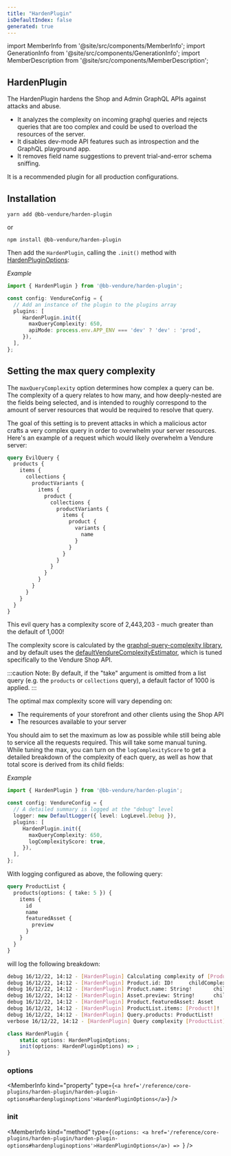 ```yaml
---
title: "HardenPlugin"
isDefaultIndex: false
generated: true
---
```

<!-- This file was generated from the Vendure source. Do not modify. Instead, re-run the "docs:build" script -->
import MemberInfo from '@site/src/components/MemberInfo';
import GenerationInfo from '@site/src/components/GenerationInfo';
import MemberDescription from '@site/src/components/MemberDescription';


## HardenPlugin

<GenerationInfo sourceFile="packages/harden-plugin/src/harden.plugin.ts" sourceLine="146" packageName="@bb-vendure/harden-plugin" />

The HardenPlugin hardens the Shop and Admin GraphQL APIs against attacks and abuse.

- It analyzes the complexity on incoming graphql queries and rejects queries that are too complex and
  could be used to overload the resources of the server.
- It disables dev-mode API features such as introspection and the GraphQL playground app.
- It removes field name suggestions to prevent trial-and-error schema sniffing.

It is a recommended plugin for all production configurations.

## Installation

`yarn add @bb-vendure/harden-plugin`

or

`npm install @bb-vendure/harden-plugin`

Then add the `HardenPlugin`, calling the `.init()` method with <a href='/reference/core-plugins/harden-plugin/harden-plugin-options#hardenpluginoptions'>HardenPluginOptions</a>:

*Example*

```ts
import { HardenPlugin } from '@bb-vendure/harden-plugin';

const config: VendureConfig = {
  // Add an instance of the plugin to the plugins array
  plugins: [
     HardenPlugin.init({
       maxQueryComplexity: 650,
       apiMode: process.env.APP_ENV === 'dev' ? 'dev' : 'prod',
     }),
  ],
};
```

## Setting the max query complexity

The `maxQueryComplexity` option determines how complex a query can be. The complexity of a query relates to how many, and how
deeply-nested are the fields being selected, and is intended to roughly correspond to the amount of server resources that would
be required to resolve that query.

The goal of this setting is to prevent attacks in which a malicious actor crafts a very complex query in order to overwhelm your
server resources. Here's an example of a request which would likely overwhelm a Vendure server:

```GraphQL
query EvilQuery {
  products {
    items {
      collections {
        productVariants {
          items {
            product {
              collections {
                productVariants {
                  items {
                    product {
                      variants {
                        name
                      }
                    }
                  }
                }
              }
            }
          }
        }
      }
    }
  }
}
```

This evil query has a complexity score of 2,443,203 - much greater than the default of 1,000!

The complexity score is calculated by the [graphql-query-complexity library](https://www.npmjs.com/package/graphql-query-complexity),
and by default uses the <a href='/reference/core-plugins/harden-plugin/default-vendure-complexity-estimator#defaultvendurecomplexityestimator'>defaultVendureComplexityEstimator</a>, which is tuned specifically to the Vendure Shop API.

:::caution
Note: By default, if the "take" argument is omitted from a list query (e.g. the `products` or `collections` query), a default factor of 1000 is applied.
:::

The optimal max complexity score will vary depending on:

- The requirements of your storefront and other clients using the Shop API
- The resources available to your server

You should aim to set the maximum as low as possible while still being able to service all the requests required.
This will take some manual tuning.
While tuning the max, you can turn on the `logComplexityScore` to get a detailed breakdown of the complexity of each query, as well as how
that total score is derived from its child fields:

*Example*

```ts
import { HardenPlugin } from '@bb-vendure/harden-plugin';

const config: VendureConfig = {
  // A detailed summary is logged at the "debug" level
  logger: new DefaultLogger({ level: LogLevel.Debug }),
  plugins: [
     HardenPlugin.init({
       maxQueryComplexity: 650,
       logComplexityScore: true,
     }),
  ],
};
```

With logging configured as above, the following query:

```GraphQL
query ProductList {
  products(options: { take: 5 }) {
    items {
      id
      name
      featuredAsset {
        preview
      }
    }
  }
}
```
will log the following breakdown:

```sh
debug 16/12/22, 14:12 - [HardenPlugin] Calculating complexity of [ProductList]
debug 16/12/22, 14:12 - [HardenPlugin] Product.id: ID!     childComplexity: 0, score: 1
debug 16/12/22, 14:12 - [HardenPlugin] Product.name: String!       childComplexity: 0, score: 1
debug 16/12/22, 14:12 - [HardenPlugin] Asset.preview: String!      childComplexity: 0, score: 1
debug 16/12/22, 14:12 - [HardenPlugin] Product.featuredAsset: Asset        childComplexity: 1, score: 2
debug 16/12/22, 14:12 - [HardenPlugin] ProductList.items: [Product!]!      childComplexity: 4, score: 20
debug 16/12/22, 14:12 - [HardenPlugin] Query.products: ProductList!        childComplexity: 20, score: 35
verbose 16/12/22, 14:12 - [HardenPlugin] Query complexity [ProductList]: 35
```

```ts title="Signature"
class HardenPlugin {
    static options: HardenPluginOptions;
    init(options: HardenPluginOptions) => ;
}
```

<div className="members-wrapper">

### options

<MemberInfo kind="property" type={`<a href='/reference/core-plugins/harden-plugin/harden-plugin-options#hardenpluginoptions'>HardenPluginOptions</a>`}   />


### init

<MemberInfo kind="method" type={`(options: <a href='/reference/core-plugins/harden-plugin/harden-plugin-options#hardenpluginoptions'>HardenPluginOptions</a>) => `}   />




</div>
